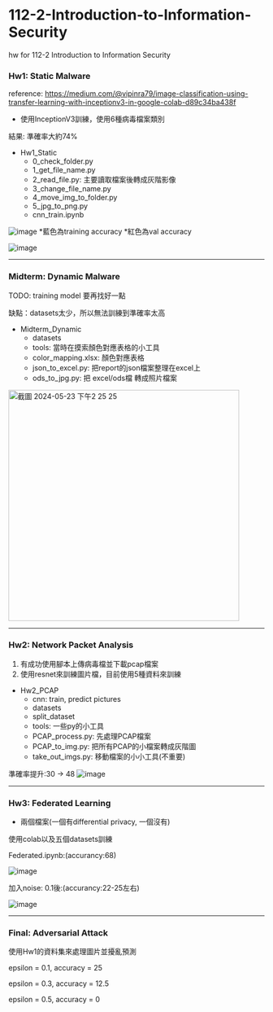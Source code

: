 # 112-2-Introduction-to-Information-Security
hw for 112-2 Introduction to Information Security

### Hw1: Static Malware
reference: https://medium.com/@vipinra79/image-classification-using-transfer-learning-with-inceptionv3-in-google-colab-d89c34ba438f

- 使用InceptionV3訓練，使用6種病毒檔案類別

結果: 準確率大約74%

- Hw1_Static
  - 0_check_folder.py
  - 1_get_file_name.py
  - 2_read_file.py: 主要讀取檔案後轉成灰階影像
  - 3_change_file_name.py
  - 4_move_img_to_folder.py
  - 5_jpg_to_png.py
  - cnn_train.ipynb

![image](https://github.com/user-attachments/assets/10be3bf8-6163-45db-b928-6524b95f0134)
*藍色為training accuracy
*紅色為val accuracy

![image](https://github.com/user-attachments/assets/4b56b7a4-76f2-4476-9f53-237a66c486a2)


---
### Midterm: Dynamic Malware

TODO: training model 要再找好一點

缺點：datasets太少，所以無法訓練到準確率太高

- Midterm_Dynamic
  - datasets
  - tools: 當時在摸索顏色對應表格的小工具
  - color_mapping.xlsx: 顏色對應表格
  - json_to_excel.py: 把report的json檔案整理在excel上
  - ods_to_jpg.py: 把 excel/ods檔 轉成照片檔案

<img width="454" alt="截圖 2024-05-23 下午2 25 25" src="https://github.com/littlecutefish/112-2-Introduction-to-Information-Security/assets/90677074/9247c2f3-ce8b-48a1-9524-5d8d985faf2c">

---
### Hw2: Network Packet Analysis
1. 有成功使用腳本上傳病毒檔並下載pcap檔案
2. 使用resnet來訓練圖片檔，目前使用5種資料來訓練

- Hw2_PCAP
  - cnn: train, predict pictures
  - datasets
  - split_dataset
  - tools: 一些py的小工具
  - PCAP_process.py: 先處理PCAP檔案
  - PCAP_to_img.py: 把所有PCAP的小檔案轉成灰階圖
  - take_out_imgs.py: 移動檔案的小小工具(不重要)

準確率提升:30 -> 48
![image](https://github.com/littlecutefish/112-2-Introduction-to-Information-Security/assets/90677074/8443986a-7617-44f8-9348-039d2f5748ce)

---
### Hw3: Federated Learning

- 兩個檔案(一個有differential privacy, 一個沒有)

使用colab以及五個datasets訓練

Federated.ipynb:(accurancy:68)

![image](https://github.com/user-attachments/assets/4490e2a4-34d5-41b6-8b68-0751318da121)

加入noise: 0.1後:(accurancy:22-25左右)

![image](https://github.com/littlecutefish/112-2-Introduction-to-Information-Security/assets/90677074/f1b596e0-fc46-4914-bbae-45b87bbfe5d7)

---
### Final: Adversarial Attack

使用Hw1的資料集來處理圖片並擾亂預測

epsilon = 0.1, accuracy = 25

epsilon = 0.3, accuracy = 12.5

epsilon = 0.5, accuracy = 0
